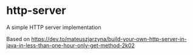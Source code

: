 # http-server
A simple HTTP server implementation

Based on https://dev.to/mateuszjarzyna/build-your-own-http-server-in-java-in-less-than-one-hour-only-get-method-2k02

